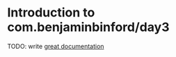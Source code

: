 # Introduction to com.benjaminbinford/day3

TODO: write [great documentation](http://jacobian.org/writing/what-to-write/)
